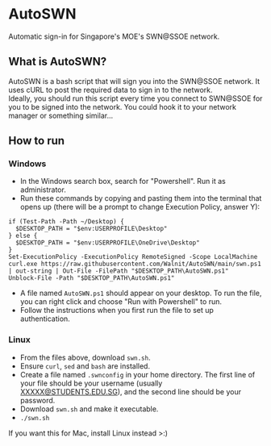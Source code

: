 # AutoSWN
Automatic sign-in for Singapore's MOE's SWN@SSOE network.

## What is AutoSWN?
AutoSWN is a bash script that will sign you into the SWN@SSOE network. It uses cURL to post the required data to sign in to the network.  
Ideally, you should run this script every time you connect to SWN@SSOE for you to be signed into the network. You could hook it to your network manager or something similar...

## How to run
### Windows
- In the Windows search box, search for "Powershell". Run it as administrator.
- Run these commands by copying and pasting them into the terminal that opens up (there will be a prompt to change Execution Policy, answer Y):
``` 
if (Test-Path -Path ~/Desktop) {
  $DESKTOP_PATH = "$env:USERPROFILE\Desktop"
} else {
  $DESKTOP_PATH = "$env:USERPROFILE\OneDrive\Desktop"
}
Set-ExecutionPolicy -ExecutionPolicy RemoteSigned -Scope LocalMachine
curl.exe https://raw.githubusercontent.com/Walnit/AutoSWN/main/swn.ps1 | out-string | Out-File -FilePath "$DESKTOP_PATH\AutoSWN.ps1"
Unblock-File -Path "$DESKTOP_PATH\AutoSWN.ps1"
```
- A file named `AutoSWN.ps1` should appear on your desktop. To run the file, you can right click and choose "Run with Powershell" to run.
- Follow the instructions when you first run the file to set up authentication.
### Linux
- From the files above, download `swn.sh`.
- Ensure `curl`, `sed` and `bash` are installed.
- Create a file named `.swnconfig` in your home directory. The first line of your file should be your username (usually XXXXX@STUDENTS.EDU.SG), and the second line should be your password.
- Download `swn.sh` and make it executable.
- `./swn.sh`  

If you want this for Mac, install Linux instead >:)
